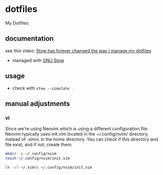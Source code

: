 # dotfiles

My Dotfiles

## documentation

see this video: [Stow has forever changed the way I manage my dotfiles](https://www.youtube.com/watch?v=y6XCebnB9gs)

- managed with [GNU Stow](https://www.gnu.org/software/stow/)

## usage

- check with `stow --simulate .`


## manual adjustments

### vi

Since we're using Neovim which is using a different configuration file: Neovim typically uses init.vim located in the ~/.config/nvim/ directory, instead of .vimrc in the home directory. You can check if this directory and file exist, and if not, create them:

```bash
mkdir -p ~/.config/nvim
touch ~/.config/nvim/init.vim

ln -sf ~/.vimrc ~/.config/nvim/init.vim
```
